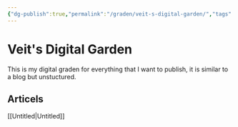 ```yaml
---
{"dg-publish":true,"permalink":"/graden/veit-s-digital-garden/","tags":"gardenEntry","dgHomeLink":true,"dgPassFrontmatter":false}
---
```



# Veit's Digital Garden
This is my digital graden for everything that I want to publish, it is similar to a blog but unstuctured. 

## Articels

[[Untitled|Untitled]]

